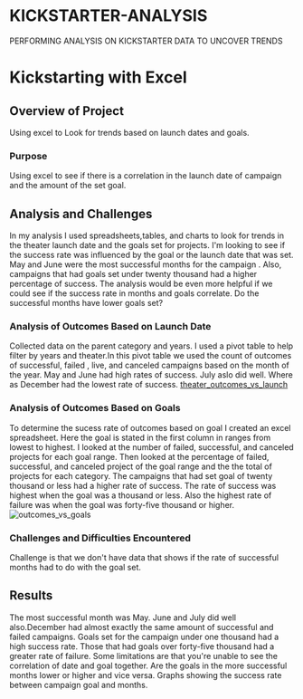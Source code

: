 # KICKSTARTER-ANALYSIS

PERFORMING ANALYSIS ON KICKSTARTER DATA TO UNCOVER TRENDS

# Kickstarting with Excel

## Overview of Project

 Using excel to Look for trends based on launch dates and goals.
### Purpose

 Using excel  to see if there is a correlation in the launch date of campaign and the amount of the set goal.
 
## Analysis and Challenges

 In my analysis I used spreadsheets,tables, and charts  to look for trends in the theater launch date and the goals set for projects. I'm looking to see if the success rate was influenced by the goal or the launch date that was set.
 May and June were the most successful months for the campaign . Also, campaigns that had goals set under twenty thousand  had a higher percentage of success. The analysis would be even more helpful if we  could see if the success rate in months and goals correlate. Do the successful months have lower goals set?

### Analysis of Outcomes Based on Launch Date

 Collected data on the parent category and years. I used a pivot table to help filter by years and theater.In this pivot table we used the count of outcomes of successful, failed , live, and canceled campaigns based on the month of the year.
 May and June had high rates of success. July aslo did well. Where as December had the lowest rate of success. [theater_outcomes_vs_launch](https://user-images.githubusercontent.com/107623913/174672512-c7f1e93d-f307-4fa1-ba46-649cb24fad00.png)


### Analysis of Outcomes Based on Goals

  To determine the sucess rate of outcomes based on goal I created an excel spreadsheet. Here the goal  is stated in the first column in ranges from lowest to highest. I looked at the number of failed, successful, and canceled projects for each goal range. Then looked at the percentage of failed, successful, and canceled project of the goal range and the the total of projects for each category.
  The campaigns that had set goal of twenty thousand or less had a higher rate of success. The rate of success was highest when the goal was a thousand or less. Also the highest rate of failure was when the goal was  forty-five thousand or higher. ![outcomes_vs_goals](https://user-images.githubusercontent.com/107623913/174673643-561f77ed-26ea-4b5f-b2b7-49e017e8cf68.png)

### Challenges and Difficulties Encountered

Challenge is that we don't have data that shows if the rate of successful months had to do with the goal set.


## Results


The most successful month was May. June and July did well also.December had almost exactly the same amount of successful and failed campaigns.
 Goals set for the campaign under one thousand had a high success rate. Those that had goals over forty-five thousand had a greater rate of failure. 
 Some limitations are that you're unable to see the correlation of date and goal together. Are the goals in the more successful  months lower or higher and vice versa.
 Graphs showing the success rate between campaign goal and months.

